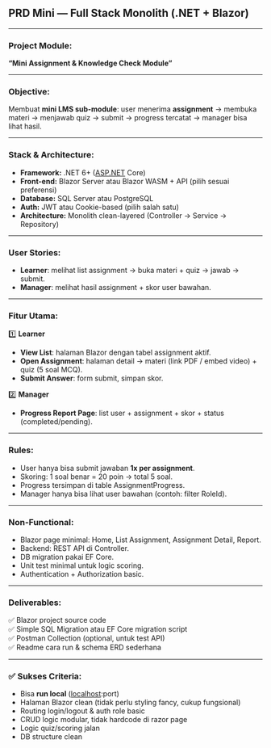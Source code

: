 ## **PRD Mini — Full Stack Monolith (.NET + Blazor)**

---

### **Project Module:**

**“Mini Assignment & Knowledge Check Module”**

---

### **Objective:**

Membuat **mini LMS sub-module**: user menerima **assignment** → membuka materi → menjawab quiz → submit → progress tercatat → manager bisa lihat hasil.

---

### **Stack & Architecture:**

- **Framework:** .NET 6+ ([ASP.NET](http://ASP.NET) Core)
- **Front-end:** Blazor Server atau Blazor WASM + API (pilih sesuai preferensi)
- **Database:** SQL Server atau PostgreSQL
- **Auth:** JWT atau Cookie-based (pilih salah satu)
- **Architecture:** Monolith clean-layered (Controller → Service → Repository)

---

### **User Stories:**

- **Learner**: melihat list assignment → buka materi + quiz → jawab → submit.
- **Manager**: melihat hasil assignment + skor user bawahan.

---

### **Fitur Utama:**

1️⃣ **Learner**

- **View List**: halaman Blazor dengan tabel assignment aktif.
- **Open Assignment**: halaman detail → materi (link PDF / embed video) + quiz (5 soal MCQ).
- **Submit Answer**: form submit, simpan skor.

2️⃣ **Manager**

- **Progress Report Page**: list user + assignment + skor + status (completed/pending).

---

### **Rules:**

- User hanya bisa submit jawaban **1x per assignment**.
- Skoring: 1 soal benar = 20 poin → total 5 soal.
- Progress tersimpan di table AssignmentProgress.
- Manager hanya bisa lihat user bawahan (contoh: filter RoleId).

---

### **Non-Functional:**

- Blazor page minimal: Home, List Assignment, Assignment Detail, Report.
- Backend: REST API di Controller.
- DB migration pakai EF Core.
- Unit test minimal untuk logic scoring.
- Authentication + Authorization basic.

---

### **Deliverables:**

✅ Blazor project source code  
 ✅ Simple SQL Migration atau EF Core migration script  
 ✅ Postman Collection (optional, untuk test API)  
 ✅ Readme cara run & schema ERD sederhana

---

### ✅ **Sukses Criteria:**

- Bisa **run local** ([localhost](http://localhost):port)
- Halaman Blazor clean (tidak perlu styling fancy, cukup fungsional)
- Routing login/logout & auth role basic
- CRUD logic modular, tidak hardcode di razor page
- Logic quiz/scoring jalan
- DB structure clean